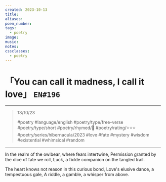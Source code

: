 ```yaml
---
created: 2023-10-13
title:
aliases:
poem_number:
tags:
  - poetry
image:
music:
notes:
cssclasses:
  - poetry
---
```

# 「You can call it madness, I call it love」 `EN#196`

---

> 13/10/23
> 
> #poetry 
> #language/english 
> #poetry/type/free-verse #poetry/type/short 
> #poetry/rhymed/🔴 
> #poetry/rating/⭐⭐⭐ 
> #poetry/series/hibernacula/2023 #love #fate #mystery #wisdom #existential #whimsical #random 

---

In the realm of the owlbear, where fears intertwine,
Permission granted by the dice of fate we roll,
Luck, a fickle companion on the tangled trail.

The heart knows not reason in this curious bond,
Love's elusive dance, a tempestuous gale,
A riddle, a gamble, a whisper from above.